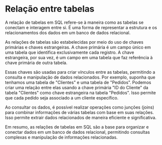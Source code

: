 # Relação entre tabelas

A relação de tabelas em SQL refere-se à maneira como as tabelas se conectam e interagem entre si. É uma forma de representar a estrutura e os relacionamentos dos dados em um banco de dados relacional.

As relações de tabelas são estabelecidas por meio do uso de chaves primárias e chaves estrangeiras. A chave primária é um campo único em uma tabela que identifica exclusivamente cada registro. A chave estrangeira, por sua vez, é um campo em uma tabela que faz referência à chave primária de outra tabela.

Essas chaves são usadas para criar vínculos entre as tabelas, permitindo a consulta e manipulação de dados relacionados. Por exemplo, suponha que tenhamos uma tabela de "Clientes" e uma tabela de "Pedidos". Podemos criar uma relação entre elas usando a chave primária "ID do Cliente" da tabela "Clientes" como chave estrangeira na tabela "Pedidos". Isso permite que cada pedido seja associado a um cliente específico.

Ao consultar os dados, é possível realizar operações como junções (joins) para combinar informações de várias tabelas com base em suas relações. Isso permite extrair dados relacionados de maneira eficiente e significativa.

Em resumo, as relações de tabelas em SQL são a base para organizar e conectar dados em um banco de dados relacional, permitindo consultas complexas e manipulação de informações relacionadas.
